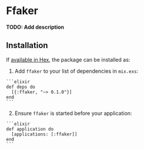 # Ffaker

**TODO: Add description**

## Installation

If [available in Hex](https://hex.pm/docs/publish), the package can be installed as:

  1. Add `ffaker` to your list of dependencies in `mix.exs`:

    ```elixir
    def deps do
      [{:ffaker, "~> 0.1.0"}]
    end
    ```

  2. Ensure `ffaker` is started before your application:

    ```elixir
    def application do
      [applications: [:ffaker]]
    end
    ```

